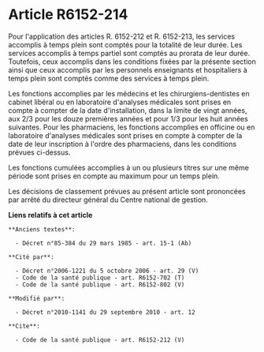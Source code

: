 # Article R6152-214

Pour l'application des articles R. 6152-212 et R. 6152-213, les services accomplis à temps plein sont comptés pour la
totalité de leur durée. Les services accomplis à temps partiel sont comptés au prorata de leur durée. Toutefois, ceux
accomplis dans les conditions fixées par la présente section ainsi que ceux accomplis par les personnels enseignants et
hospitaliers à temps plein sont comptés comme des services à temps plein. 

Les fonctions accomplies par les médecins et les chirurgiens-dentistes en cabinet libéral ou en laboratoire d'analyses
médicales sont prises en compte à compter de la date d'installation, dans la limite de vingt années, aux 2/3 pour les douze
premières années et pour 1/3 pour les huit années suivantes. Pour les pharmaciens, les fonctions accomplies en officine ou en
laboratoire d'analyses médicales sont prises en compte à compter de la date de leur inscription à l'ordre des pharmaciens,
dans les conditions prévues ci-dessus. 

Les fonctions cumulées accomplies à un ou plusieurs titres sur une même période sont prises en compte au maximum pour un
temps plein. 

Les décisions de classement prévues au présent article sont prononcées par arrêté du directeur général du Centre national de
gestion.

**Liens relatifs à cet article**

	**Anciens textes**:

	  - Décret n°85-384 du 29 mars 1985 - art. 15-1 (Ab)

	**Cité par**:

	  - Décret n°2006-1221 du 5 octobre 2006 - art. 29 (V)
	  - Code de la santé publique - art. R6152-702 (T)
	  - Code de la santé publique - art. R6152-802 (V)

	**Modifié par**:

	  - Décret n°2010-1141 du 29 septembre 2010 - art. 12

	**Cite**:

	  - Code de la santé publique - art. R6152-212 (V)

